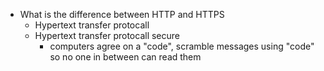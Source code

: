 - What is the difference between HTTP and HTTPS 
  - Hypertext transfer protocall
  - Hypertext transfer protocall secure 
    - computers agree on a "code", scramble messages using "code" so no one in between can read them
